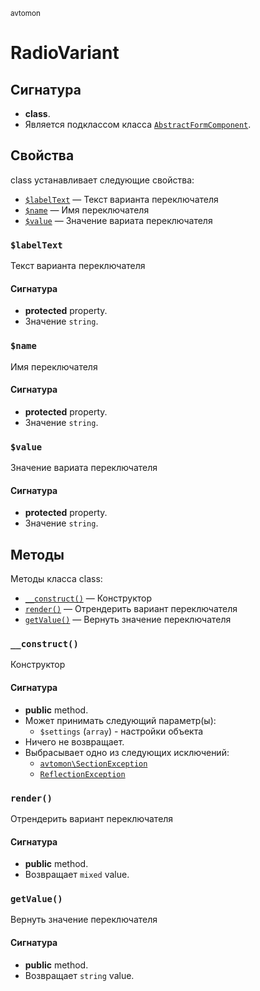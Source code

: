 <small>avtomon</small>

RadioVariant
============

Сигнатура
---------

- **class**.
- Является подклассом класса [`AbstractFormComponent`](../avtomon/AbstractFormComponent.md).

Свойства
----------

class устанавливает следующие свойства:

- [`$labelText`](#$labelText) &mdash; Текст варианта переключателя
- [`$name`](#$name) &mdash; Имя переключателя
- [`$value`](#$value) &mdash; Значение вариата переключателя

### `$labelText` <a name="labelText"></a>

Текст варианта переключателя

#### Сигнатура

- **protected** property.
- Значение `string`.

### `$name` <a name="name"></a>

Имя переключателя

#### Сигнатура

- **protected** property.
- Значение `string`.

### `$value` <a name="value"></a>

Значение вариата переключателя

#### Сигнатура

- **protected** property.
- Значение `string`.

Методы
-------

Методы класса class:

- [`__construct()`](#__construct) &mdash; Конструктор
- [`render()`](#render) &mdash; Отрендерить вариант переключателя
- [`getValue()`](#getValue) &mdash; Вернуть значение переключателя

### `__construct()` <a name="__construct"></a>

Конструктор

#### Сигнатура

- **public** method.
- Может принимать следующий параметр(ы):
    - `$settings` (`array`) - настройки объекта
- Ничего не возвращает.
- Выбрасывает одно из следующих исключений:
    - [`avtomon\SectionException`](../avtomon/SectionException.md)
    - [`ReflectionException`](http://php.net/class.ReflectionException)

### `render()` <a name="render"></a>

Отрендерить вариант переключателя

#### Сигнатура

- **public** method.
- Возвращает `mixed` value.

### `getValue()` <a name="getValue"></a>

Вернуть значение переключателя

#### Сигнатура

- **public** method.
- Возвращает `string` value.

